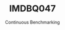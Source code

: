 ---
layout: docu
title: IMDBQ047
subtitle: Continuous Benchmarking
selected: IMDB
expanded: Benchmarking
benchmark: /individual_results/IMDBQ047.html
---